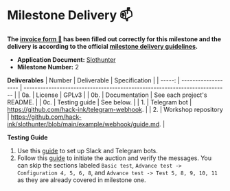 # Milestone Delivery :mailbox:

**The [invoice form :pencil:](https://docs.google.com/forms/d/e/1FAIpQLSfmNYaoCgrxyhzgoKQ0ynQvnNRoTmgApz9NrMp-hd8mhIiO0A/viewform) has been filled out correctly for this milestone and the delivery is according to the official [milestone delivery guidelines](https://github.com/w3f/Grants-Program/blob/master/docs/milestone-deliverables-guidelines.md).**

* **Application Document:** [Slothunter](https://github.com/w3f/Grants-Program/blob/master/applications/slothunter.md)
* **Milestone Number:** 2

**Deliverables**
| Number | Deliverable         | Specification                                                              |
| -----: | ------------------- | -------------------------------------------------------------------------- |
|    0a. | License             | GPLv3                                                                      |
|    0b. | Documentation       | See each project's README.                                                 |
|    0c. | Testing guide       | See below.                                                                 |
|     1. | Telegram bot        | https://github.com/hack-ink/telegram-webhook.                              |
|     2. | Workshop repository | https://github.com/hack-ink/slothunter/blob/main/example/webhook/guide.md. |

**Testing Guide**
1. Use this [guide](https://github.com/hack-ink/slothunter/blob/main/example/webhook/guide.md) to set up Slack and Telegram bots.
2. Follow this [guide](https://github.com/hack-ink/slothunter/blob/main/test/guide.md) to initiate the auction and verify the messages. You can skip the sections labeled `Basic test`, `Advance test -> Configuration 4, 5, 6, 8`, and `Advance test -> Test 5, 8, 9, 10, 11` as they are already covered in milestone one.